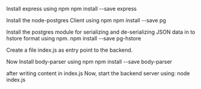Install express using npm
npm install --save express

Install the node-postgres Client using npm
npm install --save pg

Install the postgres module for serializing and de-serializing JSON data in to hstore format using npm.
npm install --save pg-hstore   

Create a file index.js as entry point to the backend.

Now Install body-parser using npm
npm install --save body-parser

after writing content in index.js
Now, start the backend server using:
node index.js
